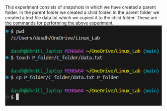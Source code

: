 This experiment consists of snapshots in which we have created a parent folder.
In the parent folder we created a child folder.
In the parent folder we created a text file data.txt which we copied it to the child folder.
These are the commands for performing the above experiment.
![alt text](14825-1.png)

